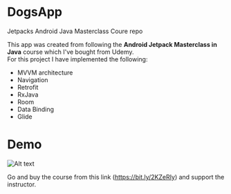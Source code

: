 # DogsApp
Jetpacks Android Java Masterclass Coure repo

This app was created from following the <b>Android Jetpack Masterclass in Java</b> course which I've bought from Udemy.
<br>For this project I have implemented the following: <br>
- MVVM architecture
- Navigation
- Retrofit
- RxJava
- Room
- Data Binding
- Glide

# Demo
![Alt text](Screenshot/demo.gif?raw=true "demo")


Go and buy the course from this link (https://bit.ly/2KZeRIy) and support the instructor.

